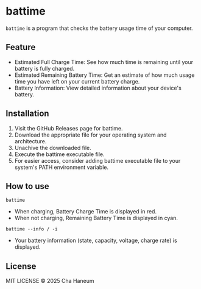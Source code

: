 # battime
`battime` is a program that checks the battery usage time of your computer.

## Feature
- Estimated Full Charge Time: See how much time is remaining until your battery is fully charged.
- Estimated Remaining Battery Time: Get an estimate of how much usage time you have left on your current battery charge.
- Battery Information: View detailed information about your device's battery.

## Installation
1. Visit the GitHub Releases page for battime.
2. Download the appropriate file for your operating system and architecture.
3. Unachive the downloaded file.
4. Execute the battime executable file.
5. For easier access, consider adding battime executable file to your system's PATH environment variable.

## How to use
```shell
battime
```
- When charging, Battery Charge Time is displayed in red.
- When not charging, Remaining Battery Time is displayed in cyan.

```shell
battime --info / -i
```
- Your battery information (state, capacity, voltage, charge rate) is displayed.


## License
MIT LICENSE &copy; 2025 Cha Haneum